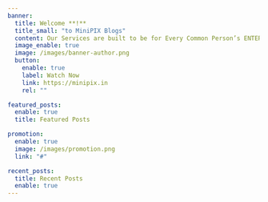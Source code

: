 ```yaml
---
banner:
  title: Welcome **!**
  title_small: "to MiniPIX Blogs"
  content: Our Services are built to be for Every Common Person’s ENTERTAINMENT reach with a catalogue of Movies, Series, Short Films and Songs.
  image_enable: true
  image: /images/banner-author.png
  button:
    enable: true
    label: Watch Now
    link: https://minipix.in
    rel: ""

featured_posts:
  enable: true
  title: Featured Posts

promotion:
  enable: true
  image: /images/promotion.png
  link: "#"

recent_posts:
  title: Recent Posts
  enable: true
---
```

